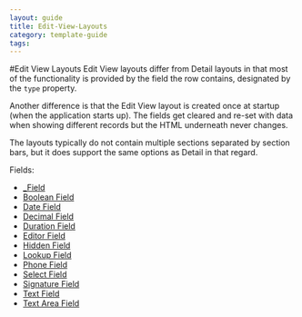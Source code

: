 ---
layout: guide
title: Edit-View-Layouts
category: template-guide
tags: 
---
#Edit View Layouts
Edit View layouts differ from Detail layouts in that most of the functionality is provided by the field the row contains, designated by the `type` property.

Another difference is that the Edit View layout is created once at startup (when the application starts up). The fields get cleared and re-set with data when showing different records but the HTML underneath never changes.

The layouts typically do not contain multiple sections separated by section bars, but it does support the same options as Detail in that regard.

Fields:
   * [_Field](_Field.html)
   * [Boolean Field](Boolean-Field.html)
   * [Date Field](Date-Field.html)
   * [Decimal Field](Decimal-Field.html)
   * [Duration Field](Duration-Field.html)
   * [Editor Field](Editor-Field.html)
   * [Hidden Field](Hidden-Field.html)
   * [Lookup Field](Lookup-Field.html)
   * [Phone Field](Phone-Field.html)
   * [Select Field](Select-Field.html)
   * [Signature Field](Signature-Field.html)
   * [Text Field](Text-Field.html)
   * [Text Area Field](Text-Area-Field.html)

